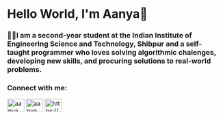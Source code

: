 
<h1>Hello World, I'm Aanya👋</h1>
<h3> 👩‍🎓I am a second-year student at the Indian Institute of Engineering Science and Technology, Shibpur and a self-taught programmer who loves solving algorithmic chalenges, developing new skills, and procuring solutions to real-world problems.</h3>

<h3 align="left">Connect with me:</h3>
<p align="left">


 <a href="https://mail.google.com/mail/u/1/?view=cm&fs=1&to=aanyasah9@gmail.com&tf=1" target="blank"><i class="fa-solid fa-envelope"></i></a>
 
 <a href="mailto:aanysah9@gmail.com"><img align="center" src="https://www.bing.com/th?id=OIP.noMBeYstQbWVmRNL37QXZQHaE8&w=135&h=100&c=8&rs=1&qlt=90&o=6&pid=3.1&rm=2" alt="aanya_sah_" height="30" width="40"/></a>
<a href="https://twitter.com/aanya_sah_" target="blank"><img align="center" src="https://raw.githubusercontent.com/rahuldkjain/github-profile-readme-generator/master/src/images/icons/Social/twitter.svg" alt="aanya_sah_" height="30" width="40" /></a>
<a href="https://linkedin.com/in/https://www.linkedin.com/in/aanya-kumari-1a85ba226/" target="blank"><img align="center" src="https://raw.githubusercontent.com/rahuldkjain/github-profile-readme-generator/master/src/images/icons/Social/linked-in-alt.svg" alt="https://www.linkedin.com/in/aanya-kumari-1a85ba226/" height="30" width="40" /></a>
</p>

